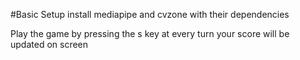 #Basic Setup  install mediapipe and cvzone with their dependencies

Play the game by pressing the s key at every turn your score will be updated on screen
